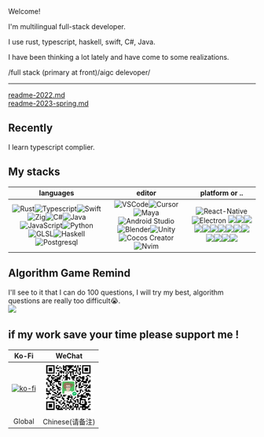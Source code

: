 Welcome! 

I'm multilingual full-stack developer.

I use rust, typescript, haskell, swift, C#, Java.

I have been thinking a lot lately and have come to some realizations.

/full stack (primary at front)/aigc delevoper/

--- 

[readme-2022.md](https://github.com/weykon/weykon/blob/main/README-2022.md)  
[readme-2023-spring.md](https://github.com/weykon/weykon/blob/main/README-2023-05.md)

## Recently
I learn typescript complier.

## My stacks

|languages|editor|platform or ..|
| :--: | :--: | :--: |
|![Rust](http://img.shields.io/badge/-Rust-D2B48?style=flat-square&logo=Rust&logoColor=000000)![Typescript](http://img.shields.io/badge/-Typescript-ff69b4?style=flat-square&logo=Typescript&logoColor=white)![Swift](http://img.shields.io/badge/-Swift-orange?style=flat-square&logo=Swift&logoColor=white)![Zig](http://img.shields.io/badge/-Zig-222222?style=flat-square&logo=Zig&logoColor=orange)![C#](http://img.shields.io/badge/-Csharp-334433?style=flat-square&logo=Csharp&logoColor=green)![Java](http://img.shields.io/badge/-JAVA-blue?style=flat-square&logo=java)  ![JavaScript](https://img.shields.io/badge/-JavaScript-%23F7DF1C?style=flat-square&logo=javascript&logoColor=ffff4a&color=d1b01f)![Python](http://img.shields.io/badge/-Python-purple?style=flat-square&logo=Python&logoColor=pink)![GLSL](http://img.shields.io/badge/-GLSL-purple?style=flat-square&logo=GLSL&logoColor=orange)![Haskell](http://img.shields.io/badge/-Haskell-white?style=flat-square&logo=Haskell&logoColor=purple)![Postgresql](http://img.shields.io/badge/-Postgresql-purple?style=flat-square&logo=Postgresql&logoColor=orange)|![VSCode](http://img.shields.io/badge/-VisualStudioCode-orange?style=flat-square&logo=VisualStudioCode&logoColor=5AAEAF)![Cursor](http://img.shields.io/badge/-cursor-grey?style=flat-square&logo=cursor)![Maya](http://img.shields.io/badge/-Maya-48A0A3?style=flat-square&logo=Maya&logoColor=5AAEAF)![Android Studio](http://img.shields.io/badge/-AndroidStudio-aqua?style=flat-square&logo=AndroidStudio)![Blender](http://img.shields.io/badge/-Blender-orange?style=flat-square&logo=Blender&logoColor=5AAEAF)![Unity](http://img.shields.io/badge/-Unity-black?style=flat-square&logo=Unity)![Cocos Creator](http://img.shields.io/badge/-Cocos_Creator-grey?style=flat-square&logo=Cocos_Creator)![Nvim](http://img.shields.io/badge/-Neovim-grey?style=flat-square&logo=neovim)|![React-Native](http://img.shields.io/badge/-ReactNative-blue?style=flat-square&logo=reactnative&logoColor=5AAEAF) ![Electron](http://img.shields.io/badge/-Electron-orange?style=flat-square&logo=Electron) [![](https://img.shields.io/badge/-Docker-2496ED?style=flat-square&logo=docker&logoColor=ffffff)](https://www.docker.com/)[![](https://img.shields.io/badge/-NPM-cb3837?style=flat-square&logo=npm&logoColor=white)](https://npmjs.com/)[![](https://img.shields.io/badge/-Git-f05032?style=flat-square&logo=git&logoColor=white)](https://git-scm.com/)[![](https://img.shields.io/badge/React-cb3837?style=flat-square&logo=React&logoColor=ffffff)](https://reactjs.org/)[![](https://img.shields.io/badge/-Electron-6DB33F?style=flat-square&logo=electron&logoColor=ffffff)](https://www.electronjs.org/)[![](https://img.shields.io/badge/-Node.js-43853d?style=flat-square&logo=node.js&logoColor=ffffff)](https://nodejs.org/)[![](https://img.shields.io/badge/-Nginx-269539?style=flat-square&logo=nginx&logoColor=ffffff)](https://nginx.org/)[![](https://img.shields.io/badge/-Redis-dc382d?style=flat-square&logo=redis&logoColor=white)](https://redis.io/)[![](https://img.shields.io/badge/-Yarn-2496ED?style=flat-square&logo=yarn&logoColor=white)](https://yarnpkg.com/)[![](https://img.shields.io/badge/-Webpack-3776AB?style=flat-square&logo=webpack&logoColor=white)](https://webpack.js.org/)[![](https://img.shields.io/badge/-Markdown-003545?style=flat-square&logo=markdown&logoColor=white)](https://daringfireball.net/projects/markdown/)[![](https://img.shields.io/badge/-Supabase-2496ED?style=flat-square&logo=supabase&logoColor=ffffff)](https://www.supabase.com/)[![](https://img.shields.io/badge/-Langchain-fcc624?style=flat-square&logo=langchain&logoColor=white)](https://www.langchain.org/)[![](https://img.shields.io/badge/-Bevy-black?style=flat-square&logo=bevy)](https://www.bevy.com/) |

## Algorithm Game Remind
I'll see to it that I can do 100 questions, I will try my best, algorithm questions are really too difficult😭.  
<img width="250px" src="https://leetcard.jacoblin.cool/weykon?theme=nord&font=PT%20Mono&ext=activity&site=cn&animation=true" />  

## if my work save your time please support me !
| Ko-Fi | WeChat |
| :-----: | :------: |
| [![ko-fi](https://ko-fi.com/img/githubbutton_sm.svg)](https://ko-fi.com/N4N2HHW3R) | <img width="100px" src="./wechat_receive_qrcode.jpg"/> |
| Global | Chinese(请备注) |
